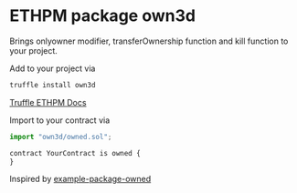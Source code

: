 # ETHPM package own3d
Brings onlyowner modifier, transferOwnership function and kill function to your project.

Add to your project via
```sh
truffle install own3d
```
[Truffle ETHPM Docs](https://truffleframework.com/docs/truffle/reference/configuration)



Import to your contract via
 ```js
import "own3d/owned.sol";

contract YourContract is owned {
}
```

Inspired by [example-package-owned](https://github.com/ethpm/example-package-owned)

